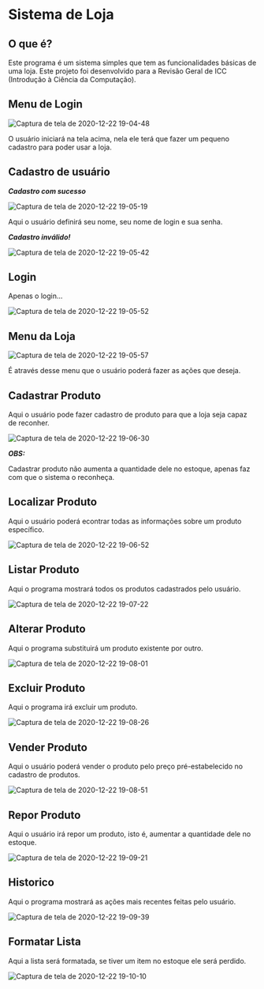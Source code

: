 # Sistema de Loja
 ## O que é?
 Este programa é um sistema simples que tem as funcionalidades básicas de uma loja. Este projeto foi desenvolvido para a Revisão Geral de ICC (Introdução à Ciência da Computação).

## Menu de Login

![Captura de tela de 2020-12-22 19-04-48](https://user-images.githubusercontent.com/65574850/102938394-029e3e00-448b-11eb-9e7c-d8357ff58d09.png)

O usuário iniciará na tela acima, nela ele terá que fazer um pequeno cadastro para poder usar a loja.

## Cadastro de usuário

***Cadastro com sucesso***

![Captura de tela de 2020-12-22 19-05-19](https://user-images.githubusercontent.com/65574850/102938412-0af67900-448b-11eb-867f-85c1d1fb7a4b.png)

Aqui o usuário definirá seu nome, seu nome de login e sua senha.

***Cadastro inválido!***

![Captura de tela de 2020-12-22 19-05-42](https://user-images.githubusercontent.com/65574850/102938439-18136800-448b-11eb-977f-a571eca9e434.png)

## Login

Apenas o login...

![Captura de tela de 2020-12-22 19-05-52](https://user-images.githubusercontent.com/65574850/102938461-23669380-448b-11eb-92f4-da93c2cbae89.png)


## Menu da Loja

![Captura de tela de 2020-12-22 19-05-57](https://user-images.githubusercontent.com/65574850/102938484-2a8da180-448b-11eb-92cc-02957cc4a74a.png)

É através desse menu que o usuário poderá fazer as ações que deseja.

## Cadastrar Produto

Aqui o usuário pode fazer cadastro de produto para que a loja seja capaz de reconher.

![Captura de tela de 2020-12-22 19-06-30](https://user-images.githubusercontent.com/65574850/102938493-31b4af80-448b-11eb-89de-67c8165e532a.png)

***OBS:***

Cadastrar produto não aumenta a quantidade dele no estoque, apenas faz com que o sistema o reconheça.

## Localizar Produto

Aqui o usuário poderá econtrar todas as informações sobre um produto específico.

![Captura de tela de 2020-12-22 19-06-52](https://user-images.githubusercontent.com/65574850/102938504-38432700-448b-11eb-883f-f8425cab386c.png)

## Listar Produto

Aqui o programa mostrará todos os produtos cadastrados pelo usuário.

![Captura de tela de 2020-12-22 19-07-22](https://user-images.githubusercontent.com/65574850/102938532-3e390800-448b-11eb-8974-038817cfd2f1.png)

## Alterar Produto

Aqui o programa substituirá um produto existente por outro.

![Captura de tela de 2020-12-22 19-08-01](https://user-images.githubusercontent.com/65574850/102938553-442ee900-448b-11eb-858d-72019e04d1e4.png)

## Excluir Produto
Aqui o programa irá excluir um produto.

![Captura de tela de 2020-12-22 19-08-26](https://user-images.githubusercontent.com/65574850/102938569-4abd6080-448b-11eb-8898-3ae9dffd9438.png)

## Vender Produto

Aqui o usuário poderá vender o produto pelo preço pré-estabelecido no cadastro de produtos.

![Captura de tela de 2020-12-22 19-08-51](https://user-images.githubusercontent.com/65574850/102938577-501aab00-448b-11eb-8b38-e7382c488e4c.png)

## Repor Produto

Aqui o usuário irá repor um produto, isto é, aumentar a quantidade dele no estoque.

![Captura de tela de 2020-12-22 19-09-21](https://user-images.githubusercontent.com/65574850/102938590-5a3ca980-448b-11eb-8aca-64d2e1e54ba7.png)

## Historico

Aqui o programa mostrará as ações mais recentes feitas pelo usuário.

![Captura de tela de 2020-12-22 19-09-39](https://user-images.githubusercontent.com/65574850/102938603-60328a80-448b-11eb-8fda-3ab96954af70.png)

## Formatar Lista

Aqui a lista será formatada, se tiver um item no estoque ele será perdido.

![Captura de tela de 2020-12-22 19-10-10](https://user-images.githubusercontent.com/65574850/102938609-66286b80-448b-11eb-9edc-602476c6e1f1.png)
